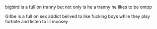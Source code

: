 

bigbird is a full on tranny but not only is he a tranny he likes to be ontop 

G4be is a full on sex addict belived to like fucking boys while they play fortnite and listen to lil moosey
